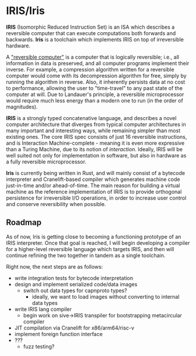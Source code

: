 # IRIS/Iris
**IRIS** (Isomorphic Reduced Instruction Set) is an ISA which describes a reversible computer that can execute computations both forwards and backwards. **Iris** is a toolchain which implements IRIS on top of irreversible hardware.

A ["reversible computer"](https://en.wikipedia.org/wiki/Reversible_computing) is a computer that is logically reversible; i.e., all information in data is preserved, and all computer programs implement their inverse. For example, a compression algorithm written for a reversible computer would come with its decompression algorithm for free, simply by running the algorithm in reverse. Also, it inherently persists data at no cost to performance, allowing the user to "time-travel" to any past state of the computer at will. Due to Landauer's principle, a reversible microprocessor would require much less energy than a modern one to run (in the order of magnitudes).

**IRIS** is a strongly typed concatenative language, and describes a novel computer architecture that diverges from typical computer architectures in many important and interesting ways, while remaining simpler than most existing ones. The core IRIS spec consists of just 16 reversible instructions, and is Interaction Machine-complete - meaning it is even more expressive than a Turing Machine, due to its notion of _interaction_. Ideally, IRIS will be well suited not only for implementation in software, but also in hardware as a fully reversible microprocessor.

**Iris** is currently being written in Rust, and will mainly consist of a bytecode interpreter and Cranelift-based compiler which generates machine code just-in-time and/or ahead-of-time. The main reason for building a virtual machine as the reference implementation of IRIS is to provide orthogonal persistence for irreversible I/O operations, in order to increase user control and conserve reversibility when possible.

## Roadmap
As of now, Iris is getting close to becoming a functioning prototype of an IRIS interpreter. Once that goal is reached, I will begin developing a compiler for a higher-level reversible language which targets IRIS, and then will continue refining the two together in tandem as a single toolchain.

Right now, the next steps are as follows:
- write integration tests for bytecode interpretation
- design and implement serialized code/data images
  - switch out data types for capnproto types?
    - ideally, we want to load images without converting to internal data types
- write IRIS lang compiler
  - begin work on sive->IRIS transpiler for bootstrapping metacircular compiler
- JIT compilation via Cranelift for x86/arm64/risc-v
- implement foreign function interface
- ???
  - fuzz testing?
